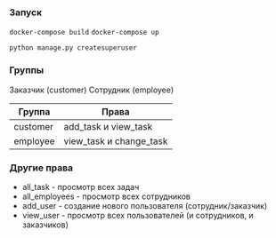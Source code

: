 ### Запуск
`docker-compose build`
`docker-compose up`

`python manage.py createsuperuser`

### Группы
Заказчик (customer) 
Сотрудник (employee) 

| Группа | Права |
| --- | --- |
| customer | add_task и view_task |
| employee | view_task и change_task |

### Другие права
- all_task - просмотр всех задач
- all_employees - просмотр всех сотрудников
- add_user - создание нового пользователя (сотрудник/заказчик)
- view_user - просмотр всех пользователей (и сотрудников, и заказчиков)